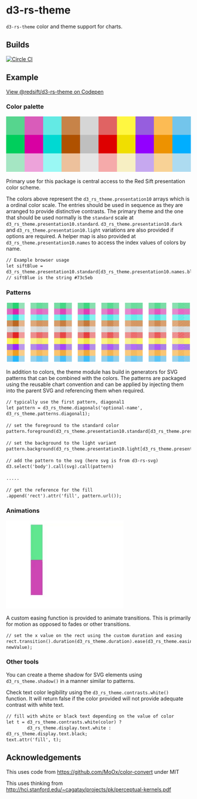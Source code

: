 # d3-rs-theme

`d3-rs-theme` color and theme support for charts.

## Builds

[![Circle CI](https://circleci.com/gh/Redsift/d3-rs-theme.svg?style=svg)](https://circleci.com/gh/Redsift/d3-rs-theme)

## Example

[View @redsift/d3-rs-theme on Codepen](http://codepen.io/rahulpowar/pen/ZOOLGW)

### Color palette

![Color palette for charts](https://raw.githubusercontent.com/Redsift/d3-rs-theme/master/readme/palettes.png)

Primary use for this package is central access to the Red Sift presentation color scheme.

The colors above represent the `d3_rs_theme.presentation10` arrays which is a ordinal color scale. The entries should be used in sequence as they are arranged to provide distinctive contrasts. The primary theme and the one that should be used normally is the `standard` scale at `d3_rs_theme.presentation10.standard`. `d3_rs_theme.presentation10.dark` and `d3_rs_theme.presentation10.light` variations are also provided if options are required. A helper map is also provided at `d3_rs_theme.presentation10.names` to access the index values of colors by name.

    // Example browser usage
    let siftBlue = d3_rs_theme.presentation10.standard[d3_rs_theme.presentation10.names.blue];
	// siftBlue is the string #73c5eb

### Patterns

![Patterns for charts](https://raw.githubusercontent.com/Redsift/d3-rs-theme/master/readme/patterns.png)

In addition to colors, the theme module has build in generators for SVG patterns that can be combined with the colors. The patterns are packaged using the reusable chart convention and can be applied by injecting them into the parent SVG and referencing them when required.

	// typically use the first pattern, diagonal1
	let pattern = d3_rs_theme.diagonals('optional-name', d3_rs_theme.patterns.diagonal1);
	
	// set the foreground to the standard color
	pattern.foreground(d3_rs_theme.presentation10.standard[d3_rs_theme.presentation10.names.blue]);
	
	// set the background to the light variant
	pattern.background(d3_rs_theme.presentation10.light[d3_rs_theme.presentation10.names.blue]);
	
	// add the pattern to the svg (here svg is from d3-rs-svg)
	d3.select('body').call(svg).call(pattern)
	
	.....
	
	// get the reference for the fill
	.append('rect').attr('fill', pattern.url());
	
### Animations

![Curves for charts](https://raw.githubusercontent.com/Redsift/d3-rs-theme/master/readme/curves.gif)

A custom easing function is provided to animate transitions. This is primarily for motion as opposed to fades or other transitions.

	// set the x value on the rect using the custom duration and easing
	rect.transition().duration(d3_rs_theme.duration).ease(d3_rs_theme.easing()).attr('x', newValue);

### Other tools

You can create a theme shadow for SVG elements using `d3_rs_theme.shadow()` in a manner similar to patterns.

Check text color legibility using the `d3_rs_theme.contrasts.white()` function. It will return false if the color provided will not provide adequate contrast with white text.

	// fill with white or black text depending on the value of color
    let t = d3_rs_theme.contrasts.white(color) ? 
			d3_rs_theme.display.text.white : d3_rs_theme.display.text.black;        
    text.attr('fill', t);

## Acknowledgements

This uses code from https://github.com/MoOx/color-convert under MIT

This uses thinking from http://hci.stanford.edu/~cagatay/projects/pk/perceptual-kernels.pdf
